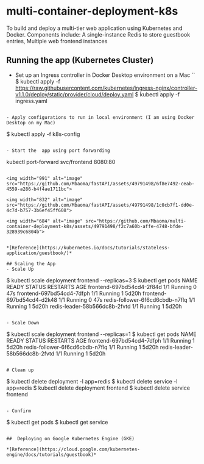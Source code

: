 # multi-container-deployment-k8s
To build and deploy a multi-tier web application using Kubernetes and Docker. Components include: A single-instance Redis to store guestbook entries, Multiple web frontend instances

## Running the app (Kubernetes Cluster)
- Set up an Ingress controller in Docker Desktop environment on a Mac
``
$ kubectl apply -f https://raw.githubusercontent.com/kubernetes/ingress-nginx/controller-v1.1.0/deploy/static/provider/cloud/deploy.yaml
$ kubectl apply -f ingress.yaml
```

- Apply configurations to run in local environment (I am using Docker Desktop on my Mac)
```
$ kubectl apply -f k8s-config
```

- Start the  app using port forwarding
```
kubectl port-forward svc/frontend 8080:80
```

<img width="991" alt="image" src="https://github.com/Mbaoma/fastAPI/assets/49791498/6f8e7492-ceab-4559-a286-b4f4ae1711bc">

<img width="832" alt="image" src="https://github.com/Mbaoma/fastAPI/assets/49791498/1c0cb7f1-dd0e-4c7d-b757-3b6ef45ff608">

<img width="684" alt="image" src="https://github.com/Mbaoma/multi-container-deployment-k8s/assets/49791498/f2c7a60b-affe-4748-bfde-328939c6804b">


*[Reference](https://kubernetes.io/docs/tutorials/stateless-application/guestbook/)*

## Scaling the App
- Scale Up
```
$ kubectl scale deployment frontend --replicas=3
$ kubectl get pods
NAME                              READY   STATUS    RESTARTS   AGE
frontend-697bd54cd4-2f84d         1/1     Running   0          47s
frontend-697bd54cd4-7dfph         1/1     Running   1          5d20h
frontend-697bd54cd4-d2k48         1/1     Running   0          47s
redis-follower-6f6cd6cbdb-n7flq   1/1     Running   1          5d20h
redis-leader-58b566dc8b-2fvtd     1/1     Running   1          5d20h
```

- Scale Down
```
$ kubectl scale deployment frontend --replicas=1
$ kubectl get pods
NAME                              READY   STATUS    RESTARTS   AGE
frontend-697bd54cd4-7dfph         1/1     Running   1          5d20h
redis-follower-6f6cd6cbdb-n7flq   1/1     Running   1          5d20h
redis-leader-58b566dc8b-2fvtd     1/1     Running   1          5d20h
```

# Clean up
```
$ kubectl delete deployment -l app=redis
$ kubectl delete service -l app=redis
$ kubectl delete deployment frontend
$ kubectl delete service frontend
```

- Confirm
```
$  kubectl get pods
$ kubectl get service
```

##  Deploying on Google Kubernetes Engine (GKE)

*[Reference](https://cloud.google.com/kubernetes-engine/docs/tutorials/guestbook)*